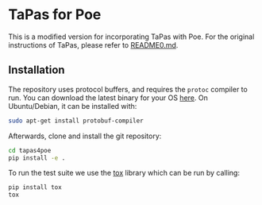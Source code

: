 # TaPas for Poe

This is a modified version for incorporating TaPas with Poe. For the original instructions of TaPas, please refer to [README0.md](./README0.md).

## Installation

The repository uses protocol buffers, and requires the `protoc` compiler to run.
You can download the latest binary for your OS [here](https://github.com/protocolbuffers/protobuf/releases).
On Ubuntu/Debian, it can be installed with:

```bash
sudo apt-get install protobuf-compiler
```

Afterwards, clone and install the git repository:

```bash
cd tapas4poe
pip install -e .
```

To run the test suite we use the [tox](https://tox.readthedocs.io/en/latest/) library which can be run by calling:

```bash
pip install tox
tox
```
